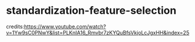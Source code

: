 # standardization-feature-selection

credits:https://www.youtube.com/watch?v=1Yw9sC0PNwY&list=PLKnIA16_Rmvbr7zKYQuBfsVkjoLcJgxHH&index=25
